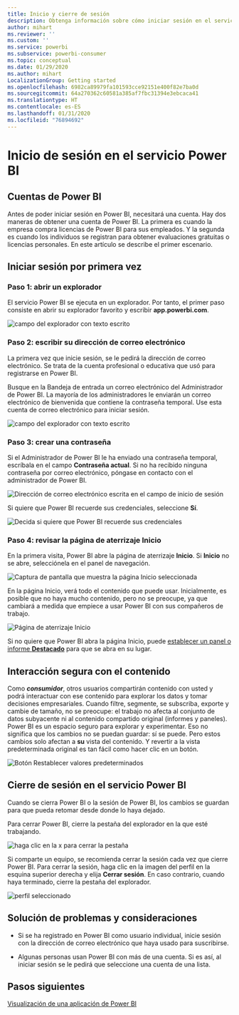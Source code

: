 ```yaml
---
title: Inicio y cierre de sesión
description: Obtenga información sobre cómo iniciar sesión en el servicio Power BI en la web y cómo cerrarla.
author: mihart
ms.reviewer: ''
ms.custom: ''
ms.service: powerbi
ms.subservice: powerbi-consumer
ms.topic: conceptual
ms.date: 01/29/2020
ms.author: mihart
LocalizationGroup: Getting started
ms.openlocfilehash: 6982ca89979fa101593cce92151e400f82e7ba0d
ms.sourcegitcommit: 64a270362c60581a385af7fbc31394e3ebcaca41
ms.translationtype: HT
ms.contentlocale: es-ES
ms.lasthandoff: 01/31/2020
ms.locfileid: "76894692"
---
```

# <a name="sign-in-to-power-bi-service"></a>Inicio de sesión en el servicio Power BI

## <a name="power-bi-accounts"></a>Cuentas de Power BI
Antes de poder iniciar sesión en Power BI, necesitará una cuenta. Hay dos maneras de obtener una cuenta de Power BI. La primera es cuando la empresa compra licencias de Power BI para sus empleados. Y la segunda es cuando los individuos se registran para obtener evaluaciones gratuitas o licencias personales. En este artículo se describe el primer escenario.

## <a name="sign-in-for-the-first-time"></a>Iniciar sesión por primera vez

### <a name="step-1-open-a-browser"></a>Paso 1: abrir un explorador
El servicio Power BI se ejecuta en un explorador.  Por tanto, el primer paso consiste en abrir su explorador favorito y escribir **app.powerbi.com**.

![campo del explorador con texto escrito](media/end-user-sign-in/power-bi-sign-in.png)

### <a name="step-2-type-your-email-address"></a>Paso 2: escribir su dirección de correo electrónico
La primera vez que inicie sesión, se le pedirá la dirección de correo electrónico.  Se trata de la cuenta profesional o educativa que usó para registrarse en Power BI.  

Busque en la Bandeja de entrada un correo electrónico del Administrador de Power BI. La mayoría de los administradores le enviarán un correo electrónico de bienvenida que contiene la contraseña temporal. Use esta cuenta de correo electrónico para iniciar sesión. 

![campo del explorador con texto escrito](media/end-user-sign-in/power-bi-password.png)


 
### <a name="step-3-create-a-new-password"></a>Paso 3: crear una contraseña
Si el Administrador de Power BI le ha enviado una contraseña temporal, escríbala en el campo **Contraseña actual**. Si no ha recibido ninguna contraseña por correo electrónico, póngase en contacto con el administrador de Power BI.

![Dirección de correo electrónico escrita en el campo de inicio de sesión](media/end-user-sign-in/power-bi-login.png)

Si quiere que Power BI recuerde sus credenciales, seleccione **Sí**. 

![Decida si quiere que Power BI recuerde sus credenciales](media/end-user-sign-in/power-bi-stay-signed-in.png)


### <a name="step-4-review-your-home-landing-page"></a>Paso 4: revisar la página de aterrizaje Inicio
En la primera visita, Power BI abre la página de aterrizaje **Inicio**. Si **Inicio** no se abre, selecciónela en el panel de navegación. 

![Captura de pantalla que muestra la página Inicio seleccionada](media/end-user-sign-in/power-bi-home-selected.png)

En la página Inicio, verá todo el contenido que puede usar. Inicialmente, es posible que no haya mucho contenido, pero no se preocupe, ya que cambiará a medida que empiece a usar Power BI con sus compañeros de trabajo. 

![Página de aterrizaje Inicio](media/end-user-sign-in/power-bi-home-landing.png)

Si no quiere que Power BI abra la página Inicio, puede [establecer un panel o informe **Destacado**](end-user-featured.md) para que se abra en su lugar. 

## <a name="safely-interact-with-content"></a>Interacción segura con el contenido
Como ***consumidor***, otros usuarios compartirán contenido con usted y podrá interactuar con ese contenido para explorar los datos y tomar decisiones empresariales.  Cuando filtre, segmente, se subscriba, exporte y cambie de tamaño, no se preocupe: el trabajo no afecta al conjunto de datos subyacente ni al contenido compartido original (informes y paneles). Power BI es un espacio seguro para explorar y experimentar. Eso no significa que los cambios no se puedan guardar: sí se puede. Pero estos cambios solo afectan a **su** vista del contenido. Y revertir a la vista predeterminada original es tan fácil como hacer clic en un botón.

![Botón Restablecer valores predeterminados](media/end-user-sign-in/power-bi-reset.png)

## <a name="sign-out-of-power-bi-service"></a>Cierre de sesión en el servicio Power BI
Cuando se cierra Power BI o la sesión de Power BI, los cambios se guardan para que pueda retomar desde donde lo haya dejado.

Para cerrar Power BI, cierre la pestaña del explorador en la que esté trabajando. 

![haga clic en la x para cerrar la pestaña](media/end-user-sign-in/power-bi-close.png) 

Si comparte un equipo, se recomienda cerrar la sesión cada vez que cierre Power BI.  Para cerrar la sesión, haga clic en la imagen del perfil en la esquina superior derecha y elija **Cerrar sesión**. En caso contrario, cuando haya terminado, cierre la pestaña del explorador.

![perfil seleccionado](media/end-user-sign-in/power-bi-sign-out.png) 

## <a name="troubleshooting-and-considerations"></a>Solución de problemas y consideraciones
- Si se ha registrado en Power BI como usuario individual, inicie sesión con la dirección de correo electrónico que haya usado para suscribirse.

- Algunas personas usan Power BI con más de una cuenta. Si es así, al iniciar sesión se le pedirá que seleccione una cuenta de una lista. 

## <a name="next-steps"></a>Pasos siguientes
[Visualización de una aplicación de Power BI](end-user-app-view.md)
